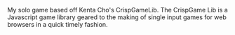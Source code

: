 My solo game based off Kenta Cho's CrispGameLib. The CrispGame Lib is a Javascript game library geared to the making of single input games for web browsers in a quick timely fashion.